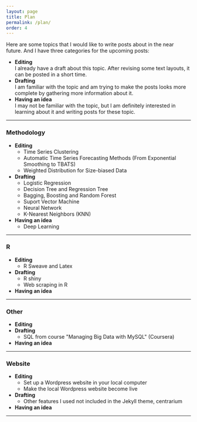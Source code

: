 ```yaml
---
layout: page
title: Plan
permalink: /plan/
order: 4
---
```

Here are some topics that I would like to write posts about in the near future. And I have three categories for the upcoming posts:
  * **Editing** <br />
    I already have a draft about this topic. After revising some text layouts, it can be posted in a short time.
  * **Drafting** <br />
    I am familiar with the topic and am trying to make the posts looks more complete by gathering more information about it.
  * **Having an idea** <br />
    I may not be familiar with the topic, but I am definitely interested in learning about it and writing posts for these topic.

***

### Methodology
* **Editing**
  * Time Series Clustering
  * Automatic Time Series Forecasting Methods (From Exponential Smoothing to TBATS)
  * Weighted Distribution for Size-biased Data
* **Drafting**
    * Logistic Regression
    * Decision Tree and Regression Tree
    * Bagging, Boosting and Random Forest
    * Suport Vector Machine
    * Neural Network
    * K-Nearest Neighbors (KNN)
* **Having an idea**
  * Deep Learning

***

### R
* **Editing**
  * R Sweave and Latex
* **Drafting**
  * R shiny
  * Web scraping in R
* **Having an idea**

***

### Other
* **Editing**
* **Drafting**
  * SQL from course "Managing Big Data with MySQL" (Coursera)
* **Having an idea**

***

### Website
* **Editing**
  * Set up a Wordpress website in your local computer
  * Make the local Wordpress website become live
* **Drafting**
    * Other features I used not included in the Jekyll theme, centrarium
* **Having an idea**

***
